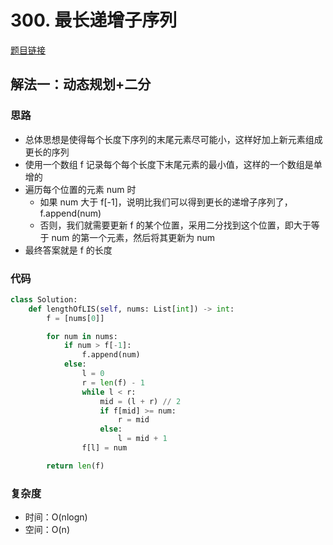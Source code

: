 # 300. 最长递增子序列

[题目链接](https://leetcode.cn/problems/longest-increasing-subsequence/description/)

## 解法一：动态规划+二分

### 思路

- 总体思想是使得每个长度下序列的末尾元素尽可能小，这样好加上新元素组成更长的序列
- 使用一个数组 f 记录每个每个长度下末尾元素的最小值，这样的一个数组是单增的
- 遍历每个位置的元素 num 时
  - 如果 num 大于 f[-1]，说明比我们可以得到更长的递增子序列了，f.append(num)
  - 否则，我们就需要更新 f 的某个位置，采用二分找到这个位置，即大于等于 num 的第一个元素，然后将其更新为 num
- 最终答案就是 f 的长度

### 代码

```py
class Solution:
    def lengthOfLIS(self, nums: List[int]) -> int:
        f = [nums[0]]

        for num in nums:
            if num > f[-1]:
                f.append(num)
            else:
                l = 0
                r = len(f) - 1
                while l < r:
                    mid = (l + r) // 2
                    if f[mid] >= num:
                        r = mid
                    else:
                        l = mid + 1
                f[l] = num

        return len(f)
```

### 复杂度

- 时间：O(nlogn)
- 空间：O(n)
